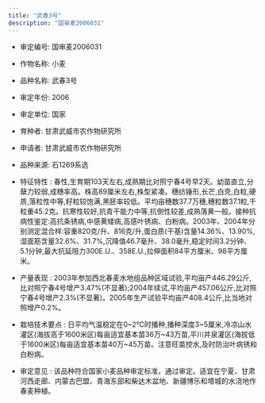 ```yaml
---
title: "武春3号"
description: "国审麦2006031"
---
```

* 审定编号:  国审麦2006031

*  作物名称:  小麦

*  品种名称:  武春3号

*  审定年份:  2006

*  审定单位:  国家

* 育种者:  甘肃武威市农作物研究所

*  申请者:  甘肃武威市农作物研究所

*  品种来源:  石1269系选

*  特征特性 : 
春性,生育期103天左右,成熟期比对照宁春4号早2天。幼苗直立,分蘖力较弱,成穗率高。株高89厘米左右,株型紧凑。穗纺锤形,长芒,白壳,白粒,硬质,落粒性中等,籽粒较饱满,黑胚率较低。平均亩穗数37.7万穗,穗粒数37.1粒,千粒重45.2克。抗寒性较好,抗青干能力中等,抗倒性较差,成熟落黄一般。接种抗病性鉴定:高抗条锈病,中感黄矮病,高感叶锈病、白粉病。2003年、2004年分别测定混合样:容重820克/升、816克/升,蛋白质(干基)含量14.36%、13.90%,湿面筋含量32.6%、31.7%,沉降值46.7毫升、38.0毫升,稳定时间3.2分钟、5.1分钟,最大抗延阻力300E.U.、358E.U.,拉伸面积84平方厘米、98平方厘米。
 
*  产量表现 : 
2003年参加西北春麦水地组品种区域试验,平均亩产446.29公斤,比对照宁春4号增产3.47%(不显著);2004年续试,平均亩产457.06公斤,比对照宁春4号增产2.3%(不显著)。2005年生产试验平均亩产408.4公斤,比当地对照增产0.2%。

*  栽培技术要点 : 
日平均气温稳定在0~2℃时播种,播种深度3~5厘米,冷凉山水灌区(海拔高于1600米区)每亩适宜基本苗36万~43万苗,平川井泉灌区(海拔低于1600米区)每亩适宜基本苗40万~45万苗。注意旺苗控水,及时防治叶病锈和白粉病。

*  审定意见 : 
该品种符合国家小麦品种审定标准，通过审定。适宜在宁夏、甘肃河西走廊、内蒙古巴盟、青海东部和柴达木盆地、新疆博乐和塔城的水浇地作春麦种植。
